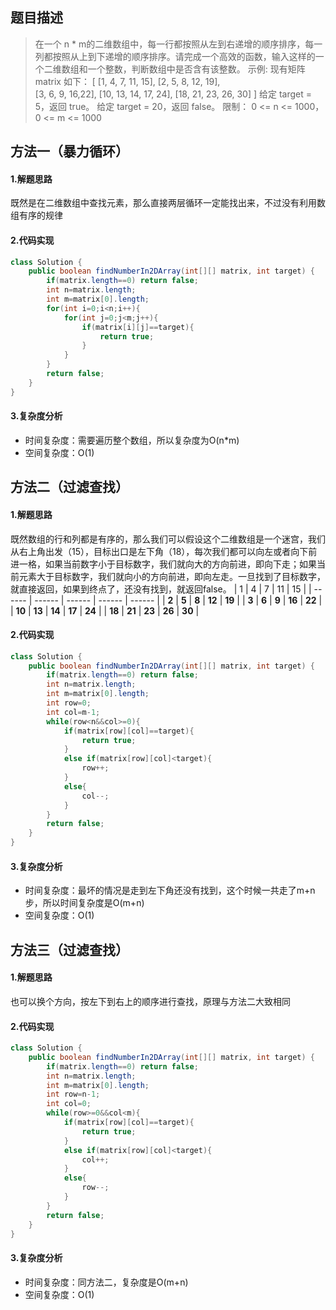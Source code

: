 ## 题目描述
> 在一个 n * m的二维数组中，每一行都按照从左到右递增的顺序排序，每一列都按照从上到下递增的顺序排序。请完成一个高效的函数，输入这样的一个二维数组和一个整数，判断数组中是否含有该整数。
> 示例:
> 现有矩阵 matrix 如下：
> [   [1,   4,  7, 11, 15],
>    [2,   5,  8, 12, 19],  
>     [3,   6,  9, 16,22], 
> [10, 13, 14, 17, 24],
> [18, 21, 23, 26, 30] ] 
> 给定 target = 5，返回 true。
> 给定 target = 20，返回 false。
> 限制：
> 0 <= n <= 1000，0 <= m <= 1000
## 方法一（暴力循环）
#### 1.解题思路
既然是在二维数组中查找元素，那么直接两层循环一定能找出来，不过没有利用数组有序的规律
#### 2.代码实现
```java
class Solution {
    public boolean findNumberIn2DArray(int[][] matrix, int target) {
        if(matrix.length==0) return false;
        int n=matrix.length;
        int m=matrix[0].length;
        for(int i=0;i<n;i++){
            for(int j=0;j<m;j++){
                if(matrix[i][j]==target){
                    return true;
                }
            }
        }
        return false;
    }
}
```
#### 3.复杂度分析
- 时间复杂度：需要遍历整个数组，所以复杂度为O(n*m)
- 空间复杂度：O(1)
## 方法二（过滤查找）
#### 1.解题思路
既然数组的行和列都是有序的，那么我们可以假设这个二维数组是一个迷宫，我们从右上角出发（15），目标出口是左下角（18），每次我们都可以向左或者向下前进一格，如果当前数字小于目标数字，我们就向大的方向前进，即向下走；如果当前元素大于目标数字，我们就向小的方向前进，即向左走。一旦找到了目标数字，就直接返回，如果到终点了，还没有找到，就返回false。
| 1      | 4      | 7      | 11     | 15     |
| ------ | ------ | ------ | ------ | ------ |
| **2**  | **5**  | **8**  | **12** | **19** |
| **3**  | **6**  | **9**  | **16** | **22** |
| **10** | **13** | **14** | **17** | **24** |
| **18** | **21** | **23** | **26** | **30** |

#### 2.代码实现

```java
class Solution {
    public boolean findNumberIn2DArray(int[][] matrix, int target) {
        if(matrix.length==0) return false;
        int n=matrix.length;
        int m=matrix[0].length;
        int row=0;
        int col=m-1;
        while(row<n&&col>=0){
            if(matrix[row][col]==target){
                return true;
            }
            else if(matrix[row][col]<target){
                row++;
            }
            else{
                col--;
            }
        }
        return false;
    }
}
```
#### 3.复杂度分析
- 时间复杂度：最坏的情况是走到左下角还没有找到，这个时候一共走了m+n步，所以时间复杂度是O(m+n)
- 空间复杂度：O(1)
## 方法三（过滤查找）
#### 1.解题思路
也可以换个方向，按左下到右上的顺序进行查找，原理与方法二大致相同

#### 2.代码实现
```java
class Solution {
    public boolean findNumberIn2DArray(int[][] matrix, int target) {
        if(matrix.length==0) return false;
        int n=matrix.length;
        int m=matrix[0].length;
        int row=n-1;
        int col=0;
        while(row>=0&&col<m){
            if(matrix[row][col]==target){
                return true;
            }
            else if(matrix[row][col]<target){
                col++;
            }
            else{
                row--;
            }
        }
        return false;
    }
}
```
#### 3.复杂度分析
- 时间复杂度：同方法二，复杂度是O(m+n)
- 空间复杂度：O(1)